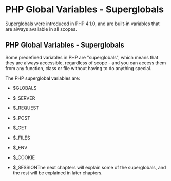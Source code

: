 


# PHP Global Variables - Superglobals

Superglobals were introduced in PHP 4.1.0, and are built-in 
variables that are always available in all scopes.
## PHP Global Variables - Superglobals


Some predefined variables in PHP are "superglobals", which means that they 
are always accessible, regardless of scope - and you can access them from any 
function, class or file without having to do anything special.


The PHP superglobal variables are:
* $GLOBALS


* $\_SERVER


* $\_REQUEST


* $\_POST


* $\_GET


* $\_FILES


* $\_ENV


* $\_COOKIE


* $\_SESSIONThe next chapters will explain some of the superglobals, and the rest will be 
explained in later chapters.


